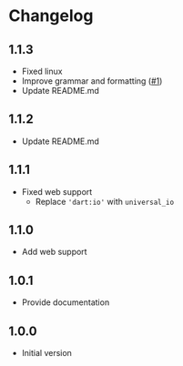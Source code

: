 # Changelog

## 1.1.3
 - Fixed linux
 - Improve grammar and formatting ([#1](https://github.com/mrrhak/icons_launcher/pull/1))
 - Update README.md

## 1.1.2
 - Update README.md

## 1.1.1
 - Fixed web support
   - Replace `'dart:io'` with `universal_io`

## 1.1.0
 - Add web support

## 1.0.1
 - Provide documentation

## 1.0.0

- Initial version
